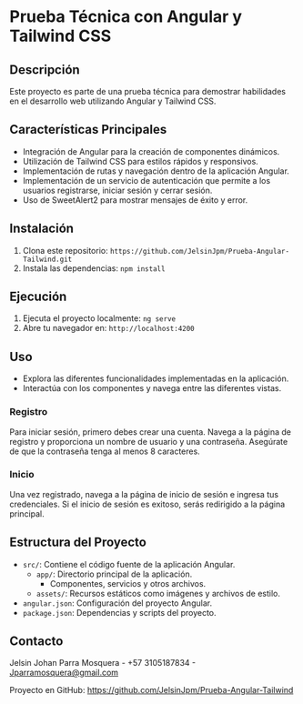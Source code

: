 # Prueba Técnica con Angular y Tailwind CSS

## Descripción
Este proyecto es parte de una prueba técnica para demostrar habilidades en el desarrollo web utilizando Angular y Tailwind CSS.

## Características Principales
- Integración de Angular para la creación de componentes dinámicos.
- Utilización de Tailwind CSS para estilos rápidos y responsivos.
- Implementación de rutas y navegación dentro de la aplicación Angular.
- Implementación de un servicio de autenticación que permite a los usuarios registrarse, iniciar sesión y cerrar sesión.
- Uso de SweetAlert2 para mostrar mensajes de éxito y error.


## Instalación
1. Clona este repositorio: `https://github.com/JelsinJpm/Prueba-Angular-Tailwind.git`
2. Instala las dependencias: `npm install`

## Ejecución
1. Ejecuta el proyecto localmente: `ng serve`
2. Abre tu navegador en: `http://localhost:4200`

## Uso
- Explora las diferentes funcionalidades implementadas en la aplicación.
- Interactúa con los componentes y navega entre las diferentes vistas.

### Registro

Para iniciar sesión, primero debes crear una cuenta. Navega a la página de registro y proporciona un nombre de usuario y una contraseña. Asegúrate de que la contraseña tenga al menos 8 caracteres.

### Inicio

Una vez registrado, navega a la página de inicio de sesión e ingresa tus credenciales. Si el inicio de sesión es exitoso, serás redirigido a la página principal.

## Estructura del Proyecto
- `src/`: Contiene el código fuente de la aplicación Angular.
  - `app/`: Directorio principal de la aplicación.
    - Componentes, servicios y otros archivos.
  - `assets/`: Recursos estáticos como imágenes y archivos de estilo.
- `angular.json`: Configuración del proyecto Angular.
- `package.json`: Dependencias y scripts del proyecto.

## Contacto
Jelsin Johan Parra Mosquera - +57 3105187834 - Jparramosquera@gmail.com

Proyecto en GitHub: https://github.com/JelsinJpm/Prueba-Angular-Tailwind
